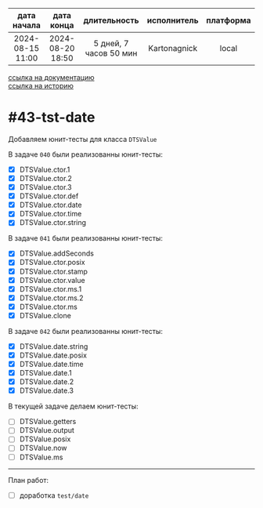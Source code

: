 |   дата начала    |    дата конца    |      длительность      | исполнитель  | платформа |
|:----------------:|:----------------:|:----------------------:|:------------:|:---------:|
| 2024-08-15 11:00 | 2024-08-20 18:50 | 5 дней, 7 часов 50 мин | Kartonagnick |   local   |

[ссылка на документацию](../docs.md)  
[ссылка на историю](../history.md#-v043-tst)  

#43-tst-date
============
Добавляем юнит-тесты для класса `DTSValue`  

В задаче `040` были реализованны юнит-тесты:  
  - [x] DTSValue.ctor.1  
  - [x] DTSValue.ctor.2  
  - [x] DTSValue.ctor.3  
  - [x] DTSValue.ctor.def  
  - [x] DTSValue.ctor.date  
  - [x] DTSValue.ctor.time  
  - [x] DTSValue.ctor.string  

В задаче `041` были реализованны юнит-тесты:  
  - [x] DTSValue.addSeconds  
  - [x] DTSValue.ctor.posix  
  - [x] DTSValue.ctor.stamp  
  - [x] DTSValue.ctor.value  
  - [x] DTSValue.ctor.ms.1  
  - [x] DTSValue.ctor.ms.2  
  - [x] DTSValue.ctor.ms  
  - [x] DTSValue.clone  

В задаче `042` были реализованны юнит-тесты:  
  - [x] DTSValue.date.string  
  - [x] DTSValue.date.posix  
  - [x] DTSValue.date.time  
  - [x] DTSValue.date.1  
  - [x] DTSValue.date.2  
  - [x] DTSValue.date.3  

В текущей задаче делаем юнит-тесты:  
  - [ ] DTSValue.getters  
  - [ ] DTSValue.output  
  - [ ] DTSValue.posix  
  - [ ] DTSValue.now  
  - [ ] DTSValue.ms  

--------------------------------------------------------------------------------

План работ:  
  - [ ] доработка `test/date`  

